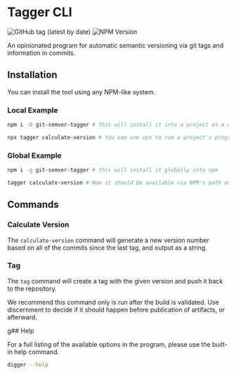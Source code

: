 # Tagger CLI

![GitHub tag (latest by date)](https://img.shields.io/github/v/tag/robertfmurdock/ze-great-tools?label=Release)
![NPM Version](https://img.shields.io/npm/v/git-semver-tagger?label=npm%20git-semver-tagger)

An opinionated program for automatic semantic versioning via git tags and information in commits. 

## Installation

You can install the tool using any NPM-like system.

### Local Example

```bash
npm i -D git-semver-tagger # this will install it into a project as a dev dependency

npx tagger calculate-version # You can use npx to run a project's programs easily
```

### Global Example

```bash
npm i -g git-semver-tagger # this will install it globally into npm

tagger calculate-version # Now it should be available via NPM's path on your shell.
```

## Commands

### Calculate Version

The `calculate-version` command will generate a new version number based on all of the commits since the last tag, and output as a string.

### Tag

The `tag` command will create a tag with the given version and push it back to the repository.

We recommend this command only is run after the build is validated. Use discernment to decide if it should happen before publication of artifacts, or afterward.

g## Help

For a full listing of the available options in the program, please use the built-in help command.

```bash
digger --help
```
